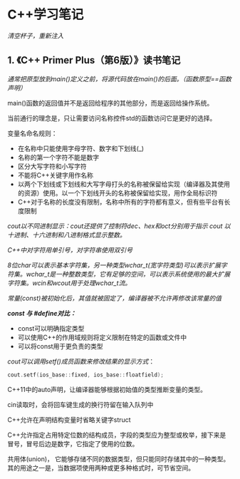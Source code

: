 # C++学习笔记

*清空杯子，重新注入*

## 1. 《C++ Primer Plus（第6版）》读书笔记



*通常把原型放到main()定义之前，将源代码放在main()的后面。（函数原型==函数声明）*



main()函数的返回值并不是返回给程序的其他部分，而是返回给操作系统。



当前通行的理念是，只让需要访问名称控件std的函数访问它是更好的选择。



变量名命名规则：

- 在名称中只能使用字母字符、数字和下划线(_)
- 名称的第一个字符不能是数字
- 区分大写字符和小写字符
- 不能将C++关键字用作名称
- 以两个下划线或下划线和大写字母打头的名称被保留给实现（编译器及其使用的资源）使用。以一个下划线开头的名称被保留给实现，用作全局标识符
- C++对于名称的长度没有限制，名称中所有的字符都有意义，但有些平台有长度限制



*cout以不同进制显示：cout还提供了控制符dec、hex和oct分别用于指示 cout 以十进制、十六进制和八进制格式显示整数。*



*C++中对字符用单引号，对字符串使用双引号*



*8位char可以表示基本字符集，另一种类型wchar_t(宽字符类型)可以表示扩展字符集。wchar_t是一种整数类型，它有足够的空间，可以表示系统使用的最大扩展字符集。wcin和wcout用于处理wchar_t流。*



*常量(const)被初始化后，其值就被固定了，编译器被不允许再修改该常量的值*



***const 与 #define对比：***

- const可以明确指定类型
- 可以使用C++的作用域规则将定义限制在特定的函数或文件中
- 可以将const用于更负责的类型





*cout可以调用setf()成员函数来修改结果的显示方式*：

```c++
cout.setf(ios_base::fixed, ios_base::floatfield);
```



C++11中的auto声明，让编译器能够根据初始值的类型推断变量的类型。



cin读取时，会将回车键生成的换行符留在输入队列中



C++允许在声明结构变量时省略关键字struct



C++允许指定占用特定位数的结构成员，字段的类型应为整型或枚举，接下来是冒号，冒号后边是数字，它指定了使用的位数。



共用体(union)， 它能够存储不同的数据类型，但只能同时存储其中的一种类型。其的用途之一是，当数据项使用两种或更多种格式时，可节省空间。



